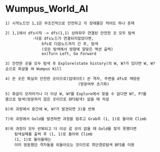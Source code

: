 # Wumpus_World_AI
	1) 시작노드인 1,1은 무조건적으로 안전하고 각 장애물은 적어도 하나 존재
	
	2) 1,1에서 dfs시작 -> dfs(1,1) 상하좌우 연결된 안전한 곳 모두 탐색
				-다음 dfs노드가 연결되지않았다면,
					bfs로 다음노드까지 간 후, 탐색
					(모든 탐색에서 방향에 알맞은 액션 출력)
					ex)Turn Left, Go Forward
	
	3) 안전한 곳을 모두 탐색 후 Explore(state history)의 W, W?가 있다면 W, W? 	   순으로 화살을 쏴 Wumpus Kill
	
	4) 쏜 곳은 확실히 안전한 곳이므로(업데이트) 쏜 격자, 주변을 dfs로 재방문
									(방문여부 초기화)
	
	5) 화살이 모자라거나 더 이상 W, W?를 Explore에서 찾을 수 없다면 W?, P?를 	   몸으로 탐색(방문하지 않은 곳이므로 DFS탐색) 없을 때 자살
	
	6)위 과정에서 중간에 W, W?가 발견되면 3)을 반복
	
	7)위 과정에서 Gold를 발견하면 과정을 멈추고 Grab후 (1, 1)로 돌아와 Climb
	
	8)위 과정이 모두 반복되고 더 이상 갈 곳이 없을 때 Gold를 찾지 못했다면
		탐색실패를 출력 후 (1, 1)로 돌아와 Climb
		(1, 1)로 돌아올때는 
		이미 방문했던 격자들을 되돌아오는 것이므로 최단경로탐색 BFS를 이용
